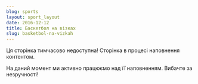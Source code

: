 ```yaml
---
blog: sports
layout: sport_layout
date: 2016-12-12
title: Баскетбол на візках
slug: basketbol-na-vizkah
---
```


<p class="lead">Ця сторінка тимчасово недоступна! Сторінка в процесі наповнення контентом.</p>

На даний момент ми активно працюємо над її наповненням. Вибачте за незручності!

